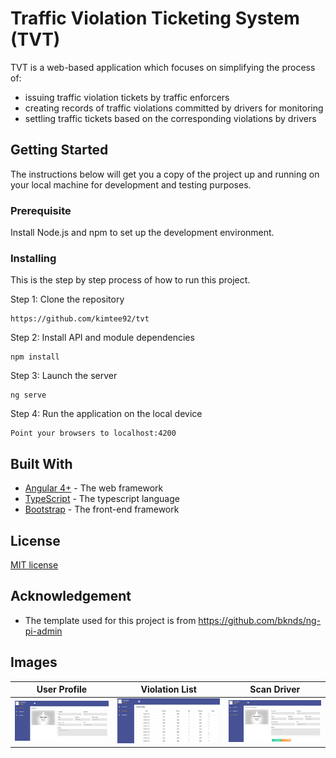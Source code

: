 # Traffic Violation Ticketing System (TVT)
TVT is a web-based application which focuses on simplifying the process of:
* issuing traffic violation tickets by traffic enforcers 
* creating records of traffic violations committed by drivers for monitoring
* settling traffic tickets based on the corresponding violations by drivers

## Getting Started
The instructions below will get you a copy of the project up and running on your local machine for development and testing purposes. 

### Prerequisite
Install Node.js and npm to set up the development environment.

### Installing
This is the step by step process of how to run this project. 

Step 1: Clone the repository
```
https://github.com/kimtee92/tvt
```
Step 2: Install API and module dependencies
```
npm install
```
Step 3: Launch the server
```
ng serve
```
Step 4: Run the application on the local device
```
Point your browsers to localhost:4200
```

## Built With
* [Angular 4+](https://angular.io/) - The web framework
* [TypeScript](https://www.typescriptlang.org/) - The typescript language 
* [Bootstrap](https://getbootstrap.com/) - The front-end framework

## License
[MIT license](LICENSE)

## Acknowledgement
* The template used for this project is from https://github.com/bknds/ng-pi-admin 

## Images
User Profile | Violation List | Scan Driver
---|---|---
![](https://raw.githubusercontent.com/kimtee92/tvt/master/tvt1.PNG) |![](https://raw.githubusercontent.com/kimtee92/tvt/master/tvt2.PNG) | ![](https://raw.githubusercontent.com/kimtee92/tvt/master/tvt3.PNG)
